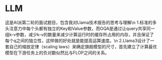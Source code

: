 # LLM
这是AI派第二轮的面试题目，包含我对Llama技术报告的思考与理解\n
1.标准的多头注意力中每个头都有独立的Key和Value参数，而GQA是通过让query共享同一组k-v参数，减少k-v的数量来减少计算运行时的缓存所占用的内存，并且保证了每个q之间的独立性，这样做的好处就是能提高运算速度。\n
2.Llama3设计了一套自己的缩放定律（scaling laws）来确定旗舰模型的尺寸，首先建立了计算最优模型在下游任务上的负对数似然比与FLOP之间的关系。

